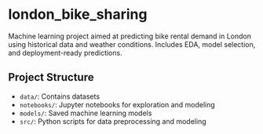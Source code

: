 # london_bike_sharing
Machine learning project aimed at predicting bike rental demand in London using historical data and weather conditions. Includes EDA, model selection, and deployment-ready predictions.

## Project Structure

- `data/`: Contains datasets
- `notebooks/`: Jupyter notebooks for exploration and modeling
- `models/`: Saved machine learning models
- `src/`: Python scripts for data preprocessing and modeling
